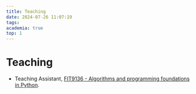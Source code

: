 ```yaml
---
title: Teaching
date: 2024-07-26 11:07:19
tags:
academia: true
top: 1
---
```


# Teaching

* Teaching Assistant, [FIT9136 - Algorithms and programming foundations in Python](https://handbook.monash.edu/2024/units/FIT9136?year=2024).